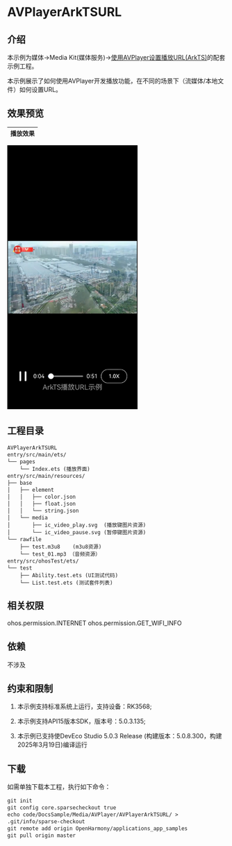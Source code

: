 # AVPlayerArkTSURL

## 介绍

本示例为媒体->Media Kit(媒体服务)->[使用AVPlayer设置播放URL(ArkTS)](https://gitee.com/openharmony/docs/blob/master/zh-cn/application-dev/media/media/playback-url-setting-method.md)的配套示例工程。 

本示例展示了如何使用AVPlayer开发播放功能，在不同的场景下（流媒体/本地文件）如何设置URL。

## 效果预览

| 播放效果                                      | 
| -------------------------------------------- | 
<img src="./screenshots/AVPlayerArkTSURL.jpeg" width="300" />


## 工程目录

```
AVPlayerArkTSURL
entry/src/main/ets/
└── pages
    └── Index.ets (播放界面)
entry/src/main/resources/
├── base
│   ├── element
│   │   ├── color.json
│   │   ├── float.json
│   │   └── string.json
│   └── media
│       ├── ic_video_play.svg  (播放键图片资源)
│       └── ic_video_pause.svg (暂停键图片资源)
└── rawfile
    ├── test.m3u8    (m3u8资源)
    └── test_01.mp3 （音频资源）
entry/src/ohosTest/ets/
└── test
    ├── Ability.test.ets (UI测试代码)
    └── List.test.ets (测试套件列表)
```

## 相关权限

ohos.permission.INTERNET
ohos.permission.GET_WIFI_INFO

## 依赖

不涉及

## 约束和限制

1. 本示例支持标准系统上运行，支持设备：RK3568;

2. 本示例支持API15版本SDK，版本号：5.0.3.135;
   
3. 本示例已支持使DevEco Studio 5.0.3 Release (构建版本：5.0.8.300，构建 2025年3月19日)编译运行

## 下载

如需单独下载本工程，执行如下命令：

```
git init
git config core.sparsecheckout true
echo code/DocsSample/Media/AVPlayer/AVPlayerArkTSURL/ > .git/info/sparse-checkout
git remote add origin OpenHarmony/applications_app_samples
git pull origin master
```